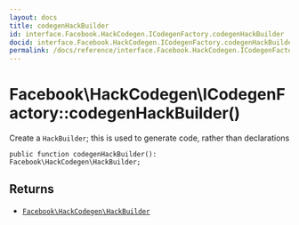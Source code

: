 ```yaml
---
layout: docs
title: codegenHackBuilder
id: interface.Facebook.HackCodegen.ICodegenFactory.codegenHackBuilder
docid: interface.Facebook.HackCodegen.ICodegenFactory.codegenHackBuilder
permalink: /docs/reference/interface.Facebook.HackCodegen.ICodegenFactory.codegenHackBuilder.md
---
```

# Facebook\\HackCodegen\\ICodegenFactory::codegenHackBuilder()




Create a ` HackBuilder `; this is used to generate code, rather than
declarations




``` Hack
public function codegenHackBuilder(): Facebook\HackCodegen\HackBuilder;
```




## Returns




+ [` Facebook\HackCodegen\HackBuilder `](<class.Facebook.HackCodegen.HackBuilder.md>)